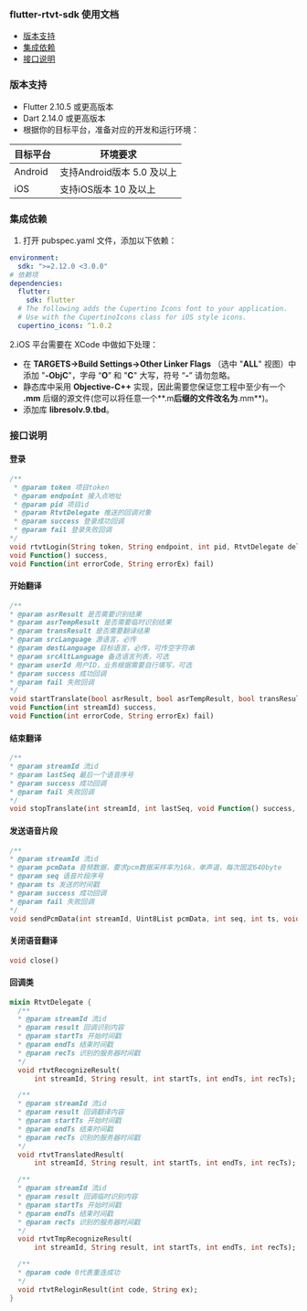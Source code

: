 ### flutter-rtvt-sdk 使用文档
- [版本支持](#版本支持)
- [集成依赖](#集成依赖)
- [接口说明](#接口说明)

### 版本支持
- Flutter 2.10.5 或更高版本
- Dart 2.14.0 或更高版本
- 根据你的目标平台，准备对应的开发和运行环境：

| 目标平台 | 环境要求 |
| --- | --- |
| Android   | 支持Android版本 5.0 及以上  |
| iOS   | 支持iOS版本 10 及以上  |


### 集成依赖
1. 打开 pubspec.yaml 文件，添加以下依赖：
```yaml  {.line-numbers}
environment:
  sdk: ">=2.12.0 <3.0.0"
# 依赖项
dependencies:
  flutter:
    sdk: flutter
  # The following adds the Cupertino Icons font to your application.
  # Use with the CupertinoIcons class for iOS style icons.
  cupertino_icons: ^1.0.2
```

2.iOS 平台需要在 XCode 中做如下处理：
- 在 **TARGETS->Build Settings->Other Linker Flags** （选中 "**ALL**" 视图）中添加 "**-ObjC**"，字母 “**O**” 和 "**C**" 大写，符号 “**-**” 请勿忽略。
- 静态库中采用 **Objective-C++** 实现，因此需要您保证您工程中至少有一个 **.mm** 后缀的源文件(您可以将任意一个**.m**后缀的文件改名为**.mm**)。
- 添加库 **libresolv.9.tbd**。


###  接口说明
#### 登录
```dart {.line-numbers}
/**
 * @param token 项目token
 * @param endpoint 接入点地址
 * @param pid 项目id
 * @param RtvtDelegate 推送的回调对象
 * @param success 登录成功回调
 * @param fail 登录失败回调
*/
void rtvtLogin(String token, String endpoint, int pid, RtvtDelegate delegate,
void Function() success,
void Function(int errorCode, String errorEx) fail)
```

#### 开始翻译
```dart {.line-numbers}
/**
* @param asrResult 是否需要识别结果
* @param asrTempResult 是否需要临时识别结果
* @param transResult 是否需要翻译结果
* @param srcLanguage 源语言，必传
* @param destLanguage 目标语言，必传，可传空字符串
* @param srcAltLanguage 备选语言列表，可选
* @param userId 用户ID，业务根据需要自行填写，可选
* @param success 成功回调
* @param fail 失败回调
*/
void startTranslate(bool asrResult, bool asrTempResult, bool transResult, String srcLanguage, String destLanguage, List[String] srcAltLanguage, String userId,
void Function(int streamId) success,
void Function(int errorCode, String errorEx) fail)
```
#### 结束翻译
```dart {.line-numbers}
/**
* @param streamId 流id
* @param lastSeq 最后一个语音序号
* @param success 成功回调
* @param fail 失败回调
*/
void stopTranslate(int streamId, int lastSeq, void Function() success, void Function(int errorCode, String errorEx) fail)
```
#### 发送语音片段
```dart {.line-numbers}
/**
* @param streamId 流id
* @param pcmData 音频数据，要求pcm数据采样率为16k，单声道，每次固定640byte
* @param seq 语音片段序号
* @param ts 发送的时间戳
* @param success 成功回调
* @param fail 失败回调
*/
void sendPcmData(int streamId, Uint8List pcmData, int seq, int ts, void Function() success, void Function(int errorCode, String errorEx) fail)
```

#### 关闭语音翻译
```dart {.line-numbers}
void close()
```
#### 回调类
```dart {.line-numbers}
mixin RtvtDelegate {
  /**
  * @param streamId 流id
  * @param result 回调识别内容
  * @param startTs 开始时间戳
  * @param endTs 结束时间戳
  * @param recTs 识别的服务器时间戳
  */
  void rtvtRecognizeResult(
      int streamId, String result, int startTs, int endTs, int recTs);

  /**
  * @param streamId 流id
  * @param result 回调翻译内容
  * @param startTs 开始时间戳
  * @param endTs 结束时间戳
  * @param recTs 识别的服务器时间戳
  */
  void rtvtTranslatedResult(
      int streamId, String result, int startTs, int endTs, int recTs);

  /**
  * @param streamId 流id
  * @param result 回调临时识别内容
  * @param startTs 开始时间戳
  * @param endTs 结束时间戳
  * @param recTs 识别的服务器时间戳
  */
  void rtvtTmpRecognizeResult(
      int streamId, String result, int startTs, int endTs, int recTs);

  /**
  * @param code 0代表重连成功
  */
  void rtvtReloginResult(int code, String ex);
}
```
